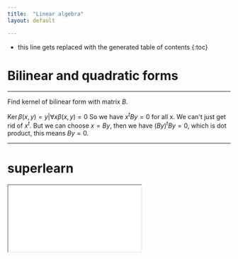```yaml
---
title:  "Linear algebra"
layout: default

---
```


* this line gets replaced with the generated table of contents
{:toc}

# Bilinear and quadratic forms

--------------------

Find kernel of bilinear form with matrix $B$.

$\operatorname{Ker} \beta(x, y) = { y \vert \forall x \beta(x, y) = 0 }$
So we have $x^t B y = 0$ for all x. We can't just get rid of $x^t$.
But we can choose $x = By$, then we have $(By)^t By = 0$, which is dot product, this means $By=0$.

--------------------

# superlearn

<iframe class="autoresize nodisplay superlearn-iframe" src="{{ site.superlearn_url }}/ht/asdf2?deckname=math -- linear algebra -- bilinear and quadratic forms">
    <p>Your browser does not support iframes.</p>
</iframe>
